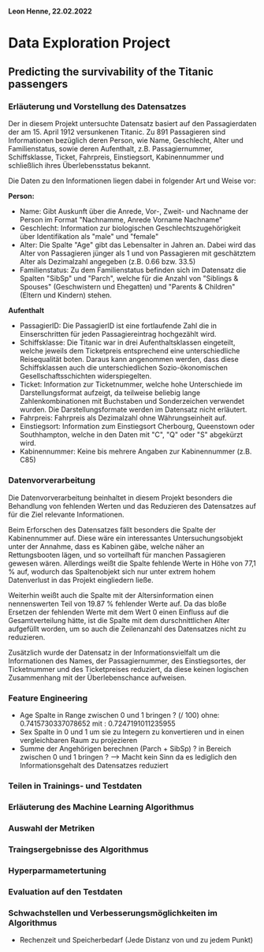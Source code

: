 #### Leon Henne, 22.02.2022
# Data Exploration Project
## Predicting the survivability of the Titanic passengers

### **Erläuterung und Vorstellung des Datensatzes**
Der in diesem Projekt untersuchte Datensatz basiert auf den Passagierdaten der am 15. April 1912 versunkenen Titanic. Zu 891 Passagieren sind Informationen bezüglich deren Person, wie Name, Geschlecht, Alter und Familienstatus, sowie deren Aufenthalt, z.B. Passagiernummer, Schiffsklasse, Ticket, Fahrpreis, Einstiegsort, Kabinennummer und schließlich ihres Überlebensstatus bekannt.

Die Daten zu den Informationen liegen dabei in folgender Art und Weise vor:

**Person:**
- Name: Gibt Auskunft über die Anrede, Vor-, Zweit- und Nachname der Person im Format "Nachnamme, Anrede Vorname Nachname"
- Geschlecht: Information zur biologischen Geschlechtszugehörigkeit über Identifikation als "male" und "female"
- Alter: Die Spalte "Age" gibt das Lebensalter in Jahren an. Dabei wird das Alter von Passagieren jünger als 1 und von Passagieren mit geschätztem Alter als Dezimalzahl angegeben (z.B. 0.66 bzw. 33.5)
- Familienstatus: Zu dem Familienstatus befinden sich im Datensatz die Spalten "SibSp" und "Parch", welche für die Anzahl von "Siblings & Spouses" (Geschwistern und Ehegatten) und "Parents & Children" (Eltern und Kindern) stehen.

**Aufenthalt**
- PassagierID: Die PassagierID ist eine fortlaufende Zahl die in Einserschritten für jeden Passagiereintrag hochgezählt wird.
- Schiffsklasse: Die Titanic war in drei Aufenthaltsklassen eingeteilt, welche jeweils dem Ticketpreis entsprechend eine unterschiedliche Reisequalität boten. Daraus kann angenommen werden, dass diese Schiffsklassen auch die unterschiedlichen Sozio-ökonomischen Gesellschaftsschichten widerspiegelten.
- Ticket: Information zur Ticketnummer, welche hohe Unterschiede im Darstellungsformat aufzeigt, da teilweise beliebig lange Zahlenkombinationen mit Buchstaben und Sonderzeichen verwendet wurden. Die Darstellungsformate werden im Datensatz nicht erläutert.
- Fahrpreis: Fahrpreis als Dezimalzahl ohne Währungseinheit auf.
- Einstiegsort: Information zum Einstiegsort Cherbourg, Queenstown oder Southhampton, welche in den Daten mit "C", "Q" oder "S" abgekürzt wird.
- Kabinennummer: Keine bis mehrere Angaben zur Kabinennummer (z.B. C85)

### **Datenvorverarbeitung**
Die Datenvorverarbeitung beinhaltet in diesem Projekt besonders die Behandlung von fehlenden Werten und das Reduzieren des Datensatzes auf für die Ziel relevante Informationen.

Beim Erforschen des Datensatzes fällt besonders die Spalte der Kabinennummer auf. Diese wäre ein interessantes Untersuchungsobjekt unter der Annahme, dass es Kabinen gäbe, welche näher an Rettungsbooten lägen, und so vorteilhaft für manchen Passagieren gewesen wären. Allerdings weißt die Spalte fehlende Werte in Höhe von 77,1 % auf, wodurch das Spaltenobjekt sich nur unter extrem hohem Datenverlust in das Projekt eingliedern ließe.

Weiterhin weißt auch die Spalte mit der Altersinformation einen nennenswerten Teil von 19.87 % fehlender Werte auf. Da das bloße Ersetzen der fehlenden Werte mit dem Wert 0 einen Einfluss auf die Gesamtverteilung hätte, ist die Spalte mit dem durschnittlichen Alter aufgefüllt worden, um so auch die Zeilenanzahl des Datensatzes nicht zu reduzieren.

Zusätzlich wurde der Datensatz in der Informationsvielfalt um die Informationen des Names, der Passagiernummer, des Einstiegsortes, der Ticketnummer und des Ticketpreises reduziert, da diese keinen logischen Zusammenhang mit der Überlebenschance aufweisen.

### **Feature Engineering**
- Age Spalte in Range zwischen 0 und 1 bringen ? (/ 100) ohne: 0.7415730337078652 mit : 0.7247191011235955
- Sex Spalte in 0 und 1 um sie zu Integern zu konvertieren und in einen vergleichbaren Raum zu projezieren
- Summe der Angehörigen berechnen (Parch + SibSp) ? in Bereich zwischen 0 und 1 bringen ? --> Macht kein Sinn da es lediglich den Informationsgehalt des Datensatzes reduziert
### **Teilen in Trainings- und Testdaten**

### **Erläuterung des Machine Learning Algorithmus**

### **Auswahl der Metriken**

### **Traingsergebnisse des Algorithmus**

### **Hyperparmametertuning**

### **Evaluation auf den Testdaten**

### **Schwachstellen und Verbesserungsmöglichkeiten im Algorithmus**
- Rechenzeit und Speicherbedarf (Jede Distanz von und zu jedem Punkt)
